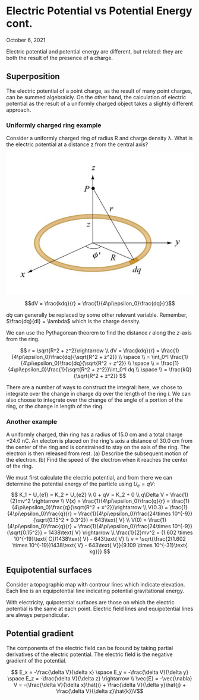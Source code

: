 # Electric Potential vs Potential Energy cont.
October 6, 2021

Electric potential and potential energy are different, but related: they are both the result of the presence of a charge.

## Superposition
The electric potential of a point charge, as the result of many point charges, can be summed algebraicly. On the other hand, the calculation of electric potential as the result of a uniformly charged object takes a slightly different approach.

### Uniformly charged ring example
Consider a uniformly charged ring of radius R and charge density &lambda;. What is the electric potential at a distance z from the central axis?

![Diagram of charged ring problem](../images/electric-potential-ring.png)

$$dV = \frac{kdq}{r} = \frac{1}{4\pi\epsilon_0}\frac{dq}{r}$$

$dq$ can generally be replaced by some other relevant variable. Remember, $\frac{dq}{dl} = \lambda$ which is the charge density.

We can use the Pythagorean theorem to find the distance $r$ along the $z$-axis from the ring.

$$
r = \sqrt{R^2 + z^2}\rightarrow \\
dV = \frac{kdq}{r} = \frac{1}{4\pi\epsilon_0}\frac{dq}{\sqrt{R^2 + z^2}} \\
\space \\
= \int_0^l \frac{1}{4\pi\epsilon_0}\frac{dq}{\sqrt{R^2 + z^2}} \\
\space \\
= \frac{1}{4\pi\epsilon_0}\frac{1}{\sqrt{R^2 + z^2}}\int_0^l dq \\
\space \\
= \frac{kQ}{\sqrt{R^2 + z^2}}
$$

There are a number of ways to construct the integral: here, we chose to integrate over the change in charge $dq$ over the length of the ring $l$. We can also choose to integrate over the change of the angle of a portion of the ring, or the change in length of the ring.

### Another example
A uniformly charged, thin ring has a radius of 15.0 cm and a total charge +24.0 nC. An electon is placed on the ring's axis a distance of 30.0 cm from the center of the ring and is constrained to stay on the axis of the ring. The electron is then released from rest. (a) Describe the subsequent motion of the electron. (b) Find the speed of the electron when it reaches the center of the ring.

We must first calculate the electric potential, and from there we can determine the potential energy of the particle using $U_e = qV$:
$$
K_1 + U_{e1} = K_2 + U_{e2} \\
0 + qV = K_2 + 0 \\
q\Delta V = \frac{1}{2}mv^2 \rightarrow \\
V(x) = \frac{1}{4\pi\epsilon_0}\frac{q}{r} = \frac{1}{4\pi\epsilon_0}\frac{q}{\sqrt{R^2 + x^2}}\rightarrow \\
V(0.3) = \frac{1}{4\pi\epsilon_0}\frac{q}{r} = \frac{1}{4\pi\epsilon_0}\frac{24\times 10^{-9}}{\sqrt{0.15^2 + 0.3^2}} = 643\text{ V} \\
V(0) = \frac{1}{4\pi\epsilon_0}\frac{q}{r} = \frac{1}{4\pi\epsilon_0}\frac{24\times 10^{-9}}{\sqrt{0.15^2}} = 1438\text{ V} \rightarrow \\
\frac{1}{2}mv^2 = (1.602 \times 10^{-19}\text{ C})1438\text{ V} - 643\text{ V} \\
v = \sqrt{\frac{2(1.602 \times 10^{-19})1438\text{ V} - 643\text{ V}}{9.109 \times 10^{-31}\text{ kg}}}
$$

## Equipotential surfaces
Consider a topographic map with controur lines which indicate elevation. Each line is an equipotential line indicating potential gravitational energy.

With electricity, quipotential surfaces are those on which the electric potential is the same at each point. Electric field lines and equipotential lines are always perpendicular.

## Potential gradient
The components of the electric field can be foound by taking partial derivatives of the electric potential. The electric field is the negative gradient of the potential.

$$
E_x = -\frac{\delta V}{\delta x} \space 
E_y = -\frac{\delta V}{\delta y} \space 
E_z = -\frac{\delta V}{\delta z} \rightarrow \\
\vec{E} = -\vec{\nabla} V = -(\frac{\delta V}{\delta x}\hat{i} + \frac{\delta V}{\delta y}\hat{j} + \frac{\delta V}{\delta z}\hat{k})V$$